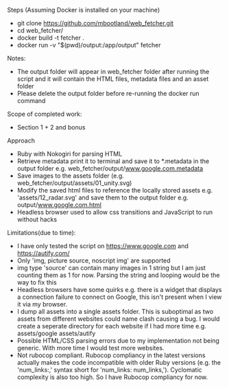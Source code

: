 Steps (Assuming Docker is installed on your machine)
- git clone https://github.com/mbootland/web_fetcher.git
- cd web_fetcher/
- docker build -t fetcher .
- docker run -v "$(pwd)/output:/app/output" fetcher

Notes: 
- The output folder will appear in web_fetcher folder after running the script and it will contain the HTML files, metadata files and an asset folder
- Please delete the output folder before re-running the docker run command

Scope of completed work:
- Section 1 + 2 and bonus

Approach
- Ruby with Nokogiri for parsing HTML
- Retrieve metadata print it to terminal and save it to *.metadata in the output folder e.g. web_fetcher/output/www.google.com.metadata
- Save images to the assets folder (e.g. web_fetcher/output/assets/01_unity.svg)
- Modify the saved html files to reference the locally stored assets e.g. 'assets/12_radar.svg' and save them to the output folder e.g. output/www.google.com.html
- Headless browser used to allow css transitions and JavaScript to run without hacks

Limitations(due to time):
- I have only tested the script on https://www.google.com and https://autify.com/
- Only 'img, picture source, noscript img' are supported
- img type 'source' can contain many images in 1 string but I am just counting them as 1 for now. Parsing the string and looping would be the way to fix this
- Headless browsers have some quirks e.g. there is a widget that displays a connection failure to connect on Google, this isn't present when I view it via my browser.
- I dump all assets into a single assets folder. This is suboptimal as two assets from different websites could name clash causing a bug. I would create a seperate directory for each website if I had more time e.g. assets/google assets/autify
- Possible HTML/CSS parsing errors due to my implementation not being generic. With more time I would test more websites.
- Not rubocop compliant. Rubocop compliancy in the latest versions actually makes the code incompatible with older Ruby versions (e.g. the 'num_links:,' syntax short for 'num_links: num_links,'). Cyclomatic complexity is also too high. So I have Rubocop compliancy for now. 